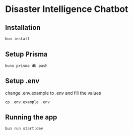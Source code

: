 # Disaster Intelligence Chatbot

## Installation

```bash
bun install
```

## Setup Prisma

```
bunx prisma db push
```

## Setup .env

change .env.example to .env and fill the values

```
cp .env.example .env
```



## Running the app

```bash
bun run start:dev
```